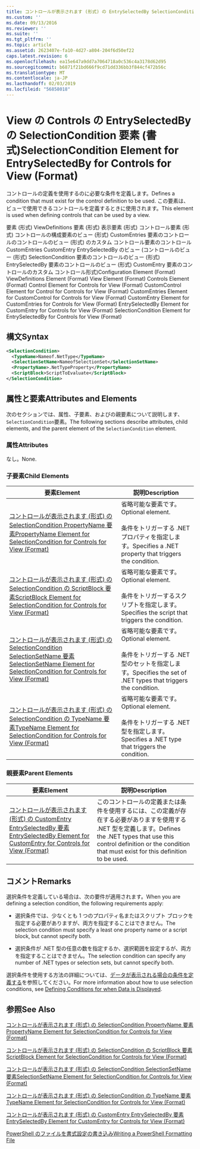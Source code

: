 ```yaml
---
title: コントロールが表示されます (形式) の EntrySelectedBy SelectionCondition 要素 |Microsoft Docs
ms.custom: ''
ms.date: 09/13/2016
ms.reviewer: ''
ms.suite: ''
ms.tgt_pltfrm: ''
ms.topic: article
ms.assetid: 2623407e-fa10-4d27-a804-204f6d50ef22
caps.latest.revision: 6
ms.openlocfilehash: ea15e647a9dd7a7064718a0c536c4a3178d62d95
ms.sourcegitcommit: b6871f21bd666f9cd71dd336bb3f844cf472b56c
ms.translationtype: MT
ms.contentlocale: ja-JP
ms.lasthandoff: 02/03/2019
ms.locfileid: "56858018"
---
```

# <a name="selectioncondition-element-for-entryselectedby-for-controls-for-view-format"></a><span data-ttu-id="f21e2-102">View の Controls の EntrySelectedBy の SelectionCondition 要素 (書式)</span><span class="sxs-lookup"><span data-stu-id="f21e2-102">SelectionCondition Element for EntrySelectedBy for Controls for View (Format)</span></span>

<span data-ttu-id="f21e2-103">コントロールの定義を使用するのに必要な条件を定義します。</span><span class="sxs-lookup"><span data-stu-id="f21e2-103">Defines a condition that must exist for the control definition to be used.</span></span> <span data-ttu-id="f21e2-104">この要素は、ビューで使用できるコントロールを定義するときに使用されます。</span><span class="sxs-lookup"><span data-stu-id="f21e2-104">This element is used when defining controls that can be used by a view.</span></span>

<span data-ttu-id="f21e2-105">要素 (形式) ViewDefinitions 要素 (形式) 表示要素 (形式) コントロール要素 (形式) コントロールの構成要素のビュー (形式) CustomEntries 要素のコントロールのコントロールのビュー (形式) のカスタム コントロール要素のコントロールCustomEntries CustomEntry EntrySelectedBy のビュー (コントロールのビュー (形式) SelectionCondition 要素のコントロールのビュー (形式) EntrySelectedBy 要素のコントロールのビュー (形式) CustomEntry 要素のコントロールのカスタム コントロール形式)</span><span class="sxs-lookup"><span data-stu-id="f21e2-105">Configuration Element (Format) ViewDefinitions Element (Format) View Element (Format) Controls Element (Format) Control Element for Controls for View (Format) CustomControl Element for Control for Controls for View (Format) CustomEntries Element for CustomControl for Controls for View (Format) CustomEntry Element for CustomEntries for Controls for View (Format) EntrySelectedBy Element for CustomEntry for Controls for View (Format) SelectionCondition Element for EntrySelectedBy for Controls for View (Format)</span></span>

## <a name="syntax"></a><span data-ttu-id="f21e2-106">構文</span><span class="sxs-lookup"><span data-stu-id="f21e2-106">Syntax</span></span>

```xml
<SelectionCondition>
  <TypeName>Nameof.NetType</TypeName>
  <SelectionSetName>NameofSelectionSet</SelectionSetName>
  <PropertyName>.NetTypeProperty</PropertyName>
  <ScriptBlock>ScriptToEvaluate</ScriptBlock>
</SelectionCondition>
```

## <a name="attributes-and-elements"></a><span data-ttu-id="f21e2-107">属性と要素</span><span class="sxs-lookup"><span data-stu-id="f21e2-107">Attributes and Elements</span></span>

<span data-ttu-id="f21e2-108">次のセクションでは、属性、子要素、およびの親要素について説明します、`SelectionCondition`要素。</span><span class="sxs-lookup"><span data-stu-id="f21e2-108">The following sections describe attributes, child elements, and the parent element of the `SelectionCondition` element.</span></span>

### <a name="attributes"></a><span data-ttu-id="f21e2-109">属性</span><span class="sxs-lookup"><span data-stu-id="f21e2-109">Attributes</span></span>

<span data-ttu-id="f21e2-110">なし。</span><span class="sxs-lookup"><span data-stu-id="f21e2-110">None.</span></span>

### <a name="child-elements"></a><span data-ttu-id="f21e2-111">子要素</span><span class="sxs-lookup"><span data-stu-id="f21e2-111">Child Elements</span></span>

|<span data-ttu-id="f21e2-112">要素</span><span class="sxs-lookup"><span data-stu-id="f21e2-112">Element</span></span>|<span data-ttu-id="f21e2-113">説明</span><span class="sxs-lookup"><span data-stu-id="f21e2-113">Description</span></span>|
|-------------|-----------------|
|[<span data-ttu-id="f21e2-114">コントロールが表示されます (形式) の SelectionCondition PropertyName 要素</span><span class="sxs-lookup"><span data-stu-id="f21e2-114">PropertyName Element for SelectionCondition for Controls for View (Format)</span></span>](./propertyname-element-for-selectioncondition-for-controls-for-view-format.md)|<span data-ttu-id="f21e2-115">省略可能な要素です。</span><span class="sxs-lookup"><span data-stu-id="f21e2-115">Optional element.</span></span><br /><br /> <span data-ttu-id="f21e2-116">条件をトリガーする .NET プロパティを指定します。</span><span class="sxs-lookup"><span data-stu-id="f21e2-116">Specifies a .NET property that triggers the condition.</span></span>|
|[<span data-ttu-id="f21e2-117">コントロールが表示されます (形式) の SelectionCondition の ScriptBlock 要素</span><span class="sxs-lookup"><span data-stu-id="f21e2-117">ScriptBlock Element for SelectionCondition for Controls for View (Format)</span></span>](./scriptblock-element-for-selectioncondition-for-controls-for-view-format.md)|<span data-ttu-id="f21e2-118">省略可能な要素です。</span><span class="sxs-lookup"><span data-stu-id="f21e2-118">Optional element.</span></span><br /><br /> <span data-ttu-id="f21e2-119">条件をトリガーするスクリプトを指定します。</span><span class="sxs-lookup"><span data-stu-id="f21e2-119">Specifies the script that triggers the condition.</span></span>|
|[<span data-ttu-id="f21e2-120">コントロールが表示されます (形式) の SelectionCondition SelectionSetName 要素</span><span class="sxs-lookup"><span data-stu-id="f21e2-120">SelectionSetName Element for SelectionCondition for Controls for View (Format)</span></span>](./selectionsetname-element-for-selectioncondition-for-controls-for-view-format.md)|<span data-ttu-id="f21e2-121">省略可能な要素です。</span><span class="sxs-lookup"><span data-stu-id="f21e2-121">Optional element.</span></span><br /><br /> <span data-ttu-id="f21e2-122">条件をトリガーする .NET 型のセットを指定します。</span><span class="sxs-lookup"><span data-stu-id="f21e2-122">Specifies the set of .NET types that triggers the condition.</span></span>|
|[<span data-ttu-id="f21e2-123">コントロールが表示されます (形式) の SelectionCondition の TypeName 要素</span><span class="sxs-lookup"><span data-stu-id="f21e2-123">TypeName Element for SelectionCondition for Controls for View (Format)</span></span>](./typename-element-for-selectioncondition-for-controls-for-view-format.md)|<span data-ttu-id="f21e2-124">省略可能な要素です。</span><span class="sxs-lookup"><span data-stu-id="f21e2-124">Optional element.</span></span><br /><br /> <span data-ttu-id="f21e2-125">条件をトリガーする .NET 型を指定します。</span><span class="sxs-lookup"><span data-stu-id="f21e2-125">Specifies a .NET type that triggers the condition.</span></span>|

### <a name="parent-elements"></a><span data-ttu-id="f21e2-126">親要素</span><span class="sxs-lookup"><span data-stu-id="f21e2-126">Parent Elements</span></span>

|<span data-ttu-id="f21e2-127">要素</span><span class="sxs-lookup"><span data-stu-id="f21e2-127">Element</span></span>|<span data-ttu-id="f21e2-128">説明</span><span class="sxs-lookup"><span data-stu-id="f21e2-128">Description</span></span>|
|-------------|-----------------|
|[<span data-ttu-id="f21e2-129">コントロールが表示されます (形式) の CustomEntry EntrySelectedBy 要素</span><span class="sxs-lookup"><span data-stu-id="f21e2-129">EntrySelectedBy Element for CustomEntry for Controls for View (Format)</span></span>](./entryselectedby-element-for-customentry-for-controls-for-view-format.md)|<span data-ttu-id="f21e2-130">このコントロールの定義または条件を使用するには、この定義が存在する必要がありますを使用する .NET 型を定義します。</span><span class="sxs-lookup"><span data-stu-id="f21e2-130">Defines the .NET types that use this control definition or the condition that must exist for this definition to be used.</span></span>|

## <a name="remarks"></a><span data-ttu-id="f21e2-131">コメント</span><span class="sxs-lookup"><span data-stu-id="f21e2-131">Remarks</span></span>

<span data-ttu-id="f21e2-132">選択条件を定義している場合は、次の要件が適用されます。</span><span class="sxs-lookup"><span data-stu-id="f21e2-132">When you are defining a selection condition, the following requirements apply:</span></span>

- <span data-ttu-id="f21e2-133">選択条件では、少なくとも 1 つのプロパティ名またはスクリプト ブロックを指定する必要がありますが、両方を指定することはできません。</span><span class="sxs-lookup"><span data-stu-id="f21e2-133">The selection condition must specify a least one property name or a script block, but cannot specify both.</span></span>

- <span data-ttu-id="f21e2-134">選択条件が .NET 型の任意の数を指定するか、選択範囲を設定するが、両方を指定することはできません。</span><span class="sxs-lookup"><span data-stu-id="f21e2-134">The selection condition can specify any number of .NET types or selection sets, but cannot specify both.</span></span>

<span data-ttu-id="f21e2-135">選択条件を使用する方法の詳細については、[データが表示される場合の条件を定義する](./defining-conditions-for-displaying-data.md)を参照してください。</span><span class="sxs-lookup"><span data-stu-id="f21e2-135">For more information about how to use selection conditions, see [Defining Conditions for when Data is Displayed](./defining-conditions-for-displaying-data.md).</span></span>

## <a name="see-also"></a><span data-ttu-id="f21e2-136">参照</span><span class="sxs-lookup"><span data-stu-id="f21e2-136">See Also</span></span>

[<span data-ttu-id="f21e2-137">コントロールが表示されます (形式) の SelectionCondition PropertyName 要素</span><span class="sxs-lookup"><span data-stu-id="f21e2-137">PropertyName Element for SelectionCondition for Controls for View (Format)</span></span>](./propertyname-element-for-selectioncondition-for-controls-for-view-format.md)

[<span data-ttu-id="f21e2-138">コントロールが表示されます (形式) の SelectionCondition の ScriptBlock 要素</span><span class="sxs-lookup"><span data-stu-id="f21e2-138">ScriptBlock Element for SelectionCondition for Controls for View (Format)</span></span>](./scriptblock-element-for-selectioncondition-for-controls-for-view-format.md)

[<span data-ttu-id="f21e2-139">コントロールが表示されます (形式) の SelectionCondition SelectionSetName 要素</span><span class="sxs-lookup"><span data-stu-id="f21e2-139">SelectionSetName Element for SelectionCondition for Controls for View (Format)</span></span>](./selectionsetname-element-for-selectioncondition-for-controls-for-view-format.md)

[<span data-ttu-id="f21e2-140">コントロールが表示されます (形式) の SelectionCondition の TypeName 要素</span><span class="sxs-lookup"><span data-stu-id="f21e2-140">TypeName Element for SelectionCondition for Controls for View (Format)</span></span>](./typename-element-for-selectioncondition-for-controls-for-view-format.md)

[<span data-ttu-id="f21e2-141">コントロールが表示されます (形式) の CustomEntry EntrySelectedBy 要素</span><span class="sxs-lookup"><span data-stu-id="f21e2-141">EntrySelectedBy Element for CustomEntry for Controls for View (Format)</span></span>](./entryselectedby-element-for-customentry-for-controls-for-view-format.md)

[<span data-ttu-id="f21e2-142">PowerShell のファイルを書式設定の書き込み</span><span class="sxs-lookup"><span data-stu-id="f21e2-142">Writing a PowerShell Formatting File</span></span>](./writing-a-powershell-formatting-file.md)
